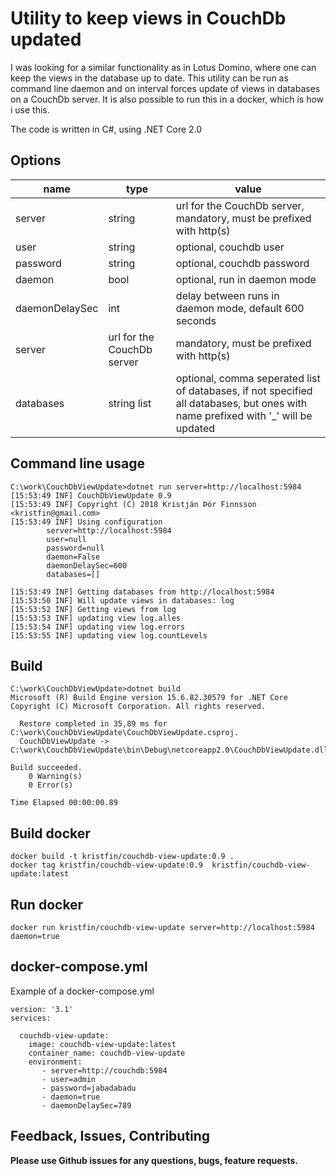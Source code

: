 # Utility to keep views in CouchDb updated #

I was looking for a similar functionality as in Lotus Domino, where one can keep the views in the 
database up to date.  This utility can be run as command line daemon and on interval forces update of views in 
databases on a CouchDb server.  It is also possible to run this in a docker, which is how i use this.

The code is written in C#, using .NET Core 2.0

## Options ##
| name | type| value 
|---|---|---|
|server|string|url for the CouchDb server, mandatory, must be prefixed with http(s)|
|user|string | optional, couchdb user |
|password|string | optional, couchdb password |
|daemon|bool | optional, run in daemon mode |
|daemonDelaySec| int |delay between runs in daemon mode, default 600 seconds|
|server|url for the CouchDb server | mandatory, must be prefixed with http(s)|
|databases|string list| optional, comma seperated list of databases, if not specified all databases, but ones with name prefixed with '_' will be updated|

## Command line usage ##
```
C:\work\CouchDbViewUpdate>dotnet run server=http://localhost:5984
[15:53:49 INF] CouchDbViewUpdate 0.9
[15:53:49 INF] Copyright (C) 2018 Kristján Þór Finnsson <kristfin@gmail.com>
[15:53:49 INF] Using configuration
        server=http://localhost:5984
        user=null
        password=null
        daemon=False
        daemonDelaySec=600
        databases=[]

[15:53:49 INF] Getting databases from http://localhost:5984
[15:53:50 INF] Will update views in databases: log
[15:53:52 INF] Getting views from log
[15:53:53 INF] updating view log.alles
[15:53:54 INF] updating view log.errors
[15:53:55 INF] updating view log.countLevels
```

## Build ##
```
C:\work\CouchDbViewUpdate>dotnet build
Microsoft (R) Build Engine version 15.6.82.30579 for .NET Core
Copyright (C) Microsoft Corporation. All rights reserved.

  Restore completed in 35,89 ms for C:\work\CouchDbViewUpdate\CouchDbViewUpdate.csproj.
  CouchDbViewUpdate -> C:\work\CouchDbViewUpdate\bin\Debug\netcoreapp2.0\CouchDbViewUpdate.dll

Build succeeded.
    0 Warning(s)
    0 Error(s)

Time Elapsed 00:00:00.89
```

## Build docker ##
```
docker build -t kristfin/couchdb-view-update:0.9 .
docker tag kristfin/couchdb-view-update:0.9  kristfin/couchdb-view-update:latest
```

## Run docker ##
```
docker run kristfin/couchdb-view-update server=http://localhost:5984 daemon=true
```

## docker-compose.yml ##
Example of a docker-compose.yml
```
version: '3.1'
services:

  couchdb-view-update:
    image: couchdb-view-update:latest
    container_name: couchdb-view-update
    environment:
       - server=http://couchdb:5984
       - user=admin
       - password=jabadabadu
       - daemon=true
       - daemonDelaySec=789
```

## Feedback, Issues, Contributing

**Please use Github issues for any questions, bugs, feature requests.**
